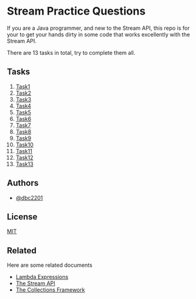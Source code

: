
# Stream Practice Questions

 If you are a Java programmer, and new to the Stream API, this repo is for your to get
 your hands dirty in some code that works excellently with the Stream API.

There are 13 tasks in total, try to complete them all.

## Tasks

1. [Task1](https://github.com/dbc2201/StreamPracticeQuestions/tree/main/src/tasks/task1#readme)
2. [Task2](https://github.com/dbc2201/StreamPracticeQuestions/tree/main/src/tasks/task2#readme)
3. [Task3](https://github.com/dbc2201/StreamPracticeQuestions/tree/main/src/tasks/task3#readme)
4. [Task4](https://github.com/dbc2201/StreamPracticeQuestions/tree/main/src/tasks/task4#readme)
5. [Task5](https://github.com/dbc2201/StreamPracticeQuestions/tree/main/src/tasks/task5#readme)
6. [Task6](https://github.com/dbc2201/StreamPracticeQuestions/tree/main/src/tasks/task6#readme)
7. [Task7](https://github.com/dbc2201/StreamPracticeQuestions/tree/main/src/tasks/task7#readme)
8. [Task8](https://github.com/dbc2201/StreamPracticeQuestions/tree/main/src/tasks/task8#readme)
9. [Task9](https://github.com/dbc2201/StreamPracticeQuestions/tree/main/src/tasks/task9#readme)
10. [Task10](https://github.com/dbc2201/StreamPracticeQuestions/tree/main/src/tasks/task10#readme)
11. [Task11](https://github.com/dbc2201/StreamPracticeQuestions/tree/main/src/tasks/task11#readme)
12. [Task12](https://github.com/dbc2201/StreamPracticeQuestions/tree/main/src/tasks/task12#readme)
13. [Task13](https://github.com/dbc2201/StreamPracticeQuestions/tree/main/src/tasks/task13#readme)

## Authors

- [@dbc2201](https://www.github.com/dbc2201)


## License

[MIT](https://choosealicense.com/licenses/mit/)


## Related

Here are some related documents

- [Lambda Expressions](https://dev.java/learn/lambda-expressions/)
- [The Stream API](https://dev.java/learn/the-stream-api/)
- [The Collections Framework](https://dev.java/learn/the-collections-framework/)

